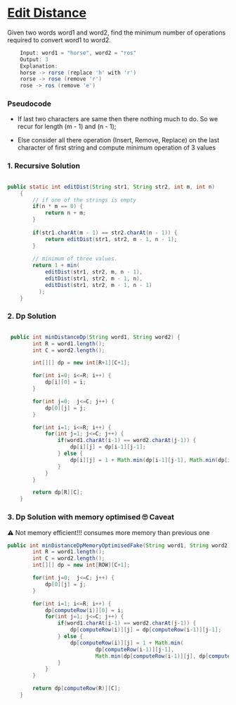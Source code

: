 # [Edit Distance](https://leetcode.com/problems/edit-distance/solution/)

Given two words word1 and word2, find the minimum number of operations required to convert word1 to word2.

```java
    Input: word1 = "horse", word2 = "ros"
    Output: 3
    Explanation: 
    horse -> rorse (replace 'h' with 'r')
    rorse -> rose (remove 'r')
    rose -> ros (remove 'e')
```

### Pseudocode

- If last two characters are same then there nothing much to do. So we recur for length (m - 1) and (n - 1);

- Else consider all there operation (Insert, Remove, Replace) on the last character of first string and compute minimum operation of 3 values


### 1. Recursive Solution

```java

public static int editDist(String str1, String str2, int m, int n) 
    { 
        // if one of the strings is empty
        if(n * m == 0) {
            return n + m;
        }
            
        if(str1.charAt(m - 1) == str2.charAt(n - 1)) {
            return editDist(str1, str2, m - 1, n - 1); 
        } 
 
        // minimum of three values. 
        return 1 + min(
            editDist(str1, str2, m, n - 1), 
            editDist(str1, str2, m - 1, n),  
            editDist(str1, str2, m - 1, n - 1)
          ); 
    }
```


### 2. Dp Solution

```java

 public int minDistanceDp(String word1, String word2) {
        int R = word1.length();
        int C = word2.length();

        int[][] dp = new int[R+1][C+1];

        for(int i=0; i<=R; i++) {
            dp[i][0] = i;
        }

        for(int j=0;  j<=C; j++) {
            dp[0][j] = j;
        }

        for(int i=1; i<=R; i++) {
            for(int j=1; j<=C; j++) {
                if(word1.charAt(i-1) == word2.charAt(j-1)) {
                    dp[i][j] = dp[i-1][j-1];
                } else {
                    dp[i][j] = 1 + Math.min(dp[i-1][j-1], Math.min(dp[i-1][j], dp[i][j-1]));
                }
            }
        }

        return dp[R][C];
    }
```


### 3. Dp Solution with memory optimised 🙄 Caveat

⚠️ Not memory efficient!!! consumes more memory than previous one

```java
public int minDistanceDpMemoryOptimisedFake(String word1, String word2) {
        int R = word1.length();
        int C = word2.length();
        int[][] dp = new int[ROW][C+1];

        for(int j=0;  j<=C; j++) {
            dp[0][j] = j;
        }

        for(int i=1; i<=R; i++) {
            dp[computeRow(i)][0] = i;
            for(int j=1; j<=C; j++) {
                if(word1.charAt(i-1) == word2.charAt(j-1)) {
                    dp[computeRow(i)][j] = dp[computeRow(i-1)][j-1];
                } else {
                    dp[computeRow(i)][j] = 1 + Math.min(
                            dp[computeRow(i-1)][j-1],
                            Math.min(dp[computeRow(i-1)][j], dp[computeRow(i)][j-1]));
                }
            }
        }

        return dp[computeRow(R)][C];
    }
```


